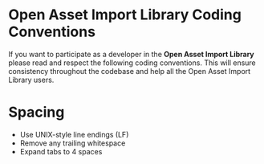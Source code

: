 # Open Asset Import Library Coding Conventions

If you want to participate as a developer in the **Open Asset Import Library** please read and respect the following coding conventions. This will ensure consistency throughout the codebase and help all the Open Asset Import Library users.

# Spacing

- Use UNIX-style line endings (LF)
- Remove any trailing whitespace
- Expand tabs to 4 spaces
